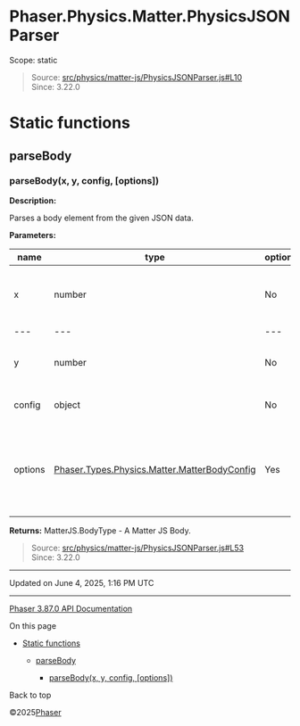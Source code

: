 # Phaser.Physics.Matter.PhysicsJSONParser

Scope:
static

> Source: [src/physics/matter-js/PhysicsJSONParser.js#L10](https://github.com/phaserjs/phaser/blob/v3.87.0/src/physics/matter-js/PhysicsJSONParser.js#L10)  
> Since: 3.22.0

# Static functions

## parseBody

### <static> parseBody(x, y, config, [options])

**Description:**

Parses a body element from the given JSON data.

**Parameters:**

| name | type | optional | description |
| --- | --- | --- | --- |
| x | number | No | The horizontal world location of the body. |
| --- | --- | --- | --- |
| y | number | No | The vertical world location of the body. |
| config | object | No | The body configuration data. |
| options | [Phaser.Types.Physics.Matter.MatterBodyConfig](../typedef/types-physics-matter.md) | Yes | An optional Body configuration object that is used to set initial Body properties on creation. |

**Returns:** MatterJS.BodyType - A Matter JS Body.

> Source: [src/physics/matter-js/PhysicsJSONParser.js#L53](https://github.com/phaserjs/phaser/blob/v3.87.0/src/physics/matter-js/PhysicsJSONParser.js#L53)  
> Since: 3.22.0

---

Updated on June 4, 2025, 1:16 PM UTC

---

[Phaser 3.87.0 API Documentation](../../index.md)

On this page

* [Static functions](#static-functions)

  + [parseBody](#parsebody)

    - [<static> parseBody(x, y, config, [options])](#static-parsebodyx-y-config-options)

Back to top

©2025[Phaser](https://docs.phaser.io)
